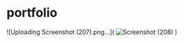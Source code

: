 # portfolio
![Uploading Screenshot (207).png…](
![Screenshot (208)](https://user-images.githubusercontent.com/90108675/135515167-49e3e4db-fe6a-4ff5-a272-b17c32c07945.png)
)

